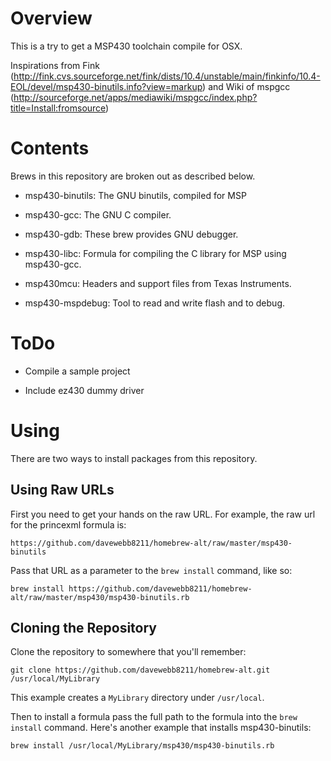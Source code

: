 # Overview

This is a try to get a MSP430 toolchain compile for OSX. 

Inspirations from Fink (http://fink.cvs.sourceforge.net/fink/dists/10.4/unstable/main/finkinfo/10.4-EOL/devel/msp430-binutils.info?view=markup) and Wiki of mspgcc (http://sourceforge.net/apps/mediawiki/mspgcc/index.php?title=Install:fromsource)



# Contents

Brews in this repository are broken out as described below.

  * msp430-binutils:
    The GNU binutils, compiled for MSP

  * msp430-gcc:
    The GNU C compiler.

  * msp430-gdb:
    These brew provides GNU debugger. 

  * msp430-libc:
    Formula for compiling the C library for MSP using msp430-gcc. 

  * msp430mcu:
    Headers and support files from Texas Instruments. 

  * msp430-mspdebug:
    Tool to read and write flash and to debug. 

# ToDo
  
  * Compile a sample project
  
  * Include ez430 dummy driver


# Using

There are two ways to install packages from this repository.

## Using Raw URLs

First you need to get your hands on the raw URL. For example, the raw url for
the princexml formula is:

`https://github.com/davewebb8211/homebrew-alt/raw/master/msp430-binutils`


Pass that URL as a parameter to the `brew install` command, like so:

`brew install https://github.com/davewebb8211/homebrew-alt/raw/master/msp430/msp430-binutils.rb`

## Cloning the Repository

Clone the repository to somewhere that you'll remember:

`git clone https://github.com/davewebb8211/homebrew-alt.git /usr/local/MyLibrary`

This example creates a `MyLibrary` directory under `/usr/local`.

Then to install a formula pass the full path to the formula into the
`brew install` command. Here's another example that installs msp430-binutils:

`brew install /usr/local/MyLibrary/msp430/msp430-binutils.rb`
